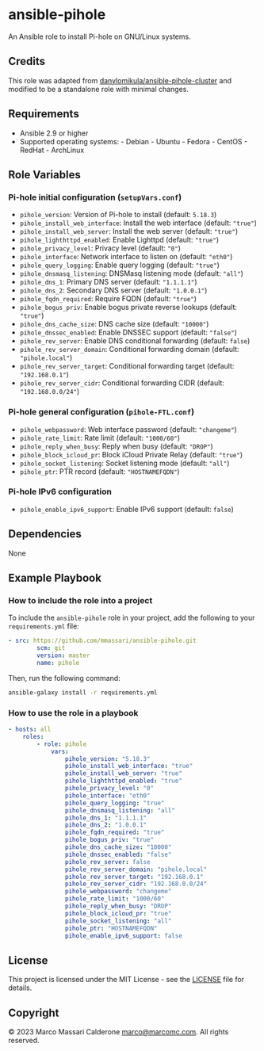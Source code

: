 # ansible-pihole

An Ansible role to install Pi-hole on GNU/Linux systems.

## Credits

This role was adapted from [danylomikula/ansible-pihole-cluster](https://github.com/danylomikula/ansible-pihole-cluster) and modified to be a standalone role with minimal changes.

## Requirements

- Ansible 2.9 or higher
- Supported operating systems:
      - Debian
      - Ubuntu
      - Fedora
      - CentOS
      - RedHat
      - ArchLinux

## Role Variables

### Pi-hole initial configuration (`setupVars.conf`)

- `pihole_version`: Version of Pi-hole to install (default: `5.18.3`)
- `pihole_install_web_interface`: Install the web interface (default: `"true"`)
- `pihole_install_web_server`: Install the web server (default: `"true"`)
- `pihole_lighthttpd_enabled`: Enable Lighttpd (default: `"true"`)
- `pihole_privacy_level`: Privacy level (default: `"0"`)
- `pihole_interface`: Network interface to listen on (default: `"eth0"`)
- `pihole_query_logging`: Enable query logging (default: `"true"`)
- `pihole_dnsmasq_listening`: DNSMasq listening mode (default: `"all"`)
- `pihole_dns_1`: Primary DNS server (default: `"1.1.1.1"`)
- `pihole_dns_2`: Secondary DNS server (default: `"1.0.0.1"`)
- `pihole_fqdn_required`: Require FQDN (default: `"true"`)
- `pihole_bogus_priv`: Enable bogus private reverse lookups (default: `"true"`)
- `pihole_dns_cache_size`: DNS cache size (default: `"10000"`)
- `pihole_dnssec_enabled`: Enable DNSSEC support (default: `"false"`)
- `pihole_rev_server`: Enable DNS conditional forwarding (default: `false`)
- `pihole_rev_server_domain`: Conditional forwarding domain (default: `"pihole.local"`)
- `pihole_rev_server_target`: Conditional forwarding target (default: `"192.168.0.1"`)
- `pihole_rev_server_cidr`: Conditional forwarding CIDR (default: `"192.168.0.0/24"`)

### Pi-hole general configuration (`pihole-FTL.conf`)

- `pihole_webpassword`: Web interface password (default: `"changeme"`)
- `pihole_rate_limit`: Rate limit (default: `"1000/60"`)
- `pihole_reply_when_busy`: Reply when busy (default: `"DROP"`)
- `pihole_block_icloud_pr`: Block iCloud Private Relay (default: `"true"`)
- `pihole_socket_listening`: Socket listening mode (default: `"all"`)
- `pihole_ptr`: PTR record (default: `"HOSTNAMEFQDN"`)

### Pi-hole IPv6 configuration

- `pihole_enable_ipv6_support`: Enable IPv6 support (default: `false`)

## Dependencies

None

## Example Playbook

### How to include the role into a project

To include the `ansible-pihole` role in your project, add the following to your `requirements.yml` file:

```yaml
- src: https://github.com/mmassari/ansible-pihole.git
        scm: git
        version: master
        name: pihole
```

Then, run the following command:

```bash
ansible-galaxy install -r requirements.yml
```

### How to use the role in a playbook

```yaml
- hosts: all
    roles:
        - role: pihole
            vars:
                pihole_version: "5.18.3"
                pihole_install_web_interface: "true"
                pihole_install_web_server: "true"
                pihole_lighthttpd_enabled: "true"
                pihole_privacy_level: "0"
                pihole_interface: "eth0"
                pihole_query_logging: "true"
                pihole_dnsmasq_listening: "all"
                pihole_dns_1: "1.1.1.1"
                pihole_dns_2: "1.0.0.1"
                pihole_fqdn_required: "true"
                pihole_bogus_priv: "true"
                pihole_dns_cache_size: "10000"
                pihole_dnssec_enabled: "false"
                pihole_rev_server: false
                pihole_rev_server_domain: "pihole.local"
                pihole_rev_server_target: "192.168.0.1"
                pihole_rev_server_cidr: "192.168.0.0/24"
                pihole_webpassword: "changeme"
                pihole_rate_limit: "1000/60"
                pihole_reply_when_busy: "DROP"
                pihole_block_icloud_pr: "true"
                pihole_socket_listening: "all"
                pihole_ptr: "HOSTNAMEFQDN"
                pihole_enable_ipv6_support: false
```

## License

This project is licensed under the MIT License - see the [LICENSE](LICENSE) file for details.

## Copyright

© 2023 Marco Massari Calderone <marco@marcomc.com>. All rights reserved.
